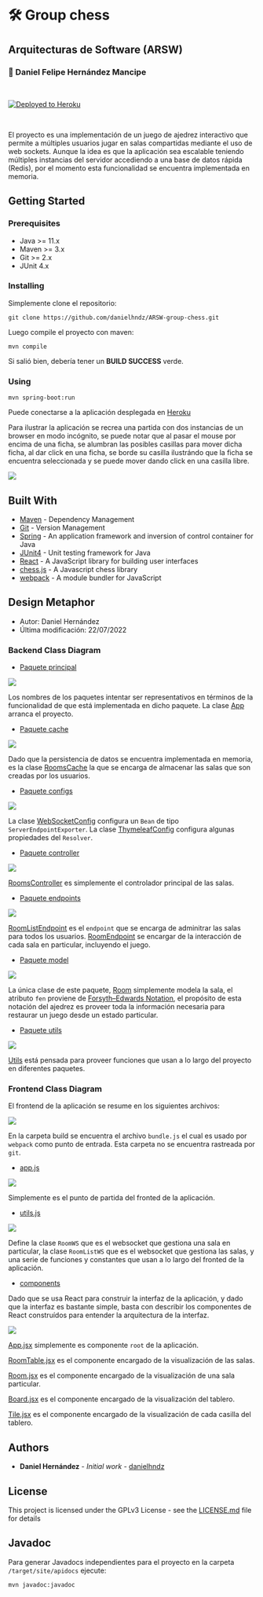 # :hammer_and_wrench: Group chess

## Arquitecturas de Software (ARSW)

### :pushpin: Daniel Felipe Hernández Mancipe

<br/>

[![Deployed to Heroku](https://www.herokucdn.com/deploy/button.png)](https://secure-brook-34164.herokuapp.com/)

<br/>

El proyecto es una implementación de un juego de ajedrez interactivo que permite a múltiples usuarios jugar en salas compartidas mediante el uso de web sockets. Aunque la idea es que la aplicación sea escalable teniendo múltiples instancias del servidor accediendo a una base de datos rápida (Redis), por el momento esta funcionalidad se encuentra implementada en memoria.

## Getting Started

### Prerequisites

- Java >= 11.x
- Maven >= 3.x
- Git >= 2.x
- JUnit 4.x

### Installing

Simplemente clone el repositorio:

```
git clone https://github.com/danielhndz/ARSW-group-chess.git
```

Luego compile el proyecto con maven:

```
mvn compile
```

Si salió bien, debería tener un **BUILD SUCCESS** verde.

### Using

```
mvn spring-boot:run
```

Puede conectarse a la aplicación desplegada en [Heroku](https://secure-brook-34164.herokuapp.com/)

Para ilustrar la aplicación se recrea una partida con dos instancias de un browser en modo incógnito, se puede notar que al pasar el mouse por encima de una ficha, se alumbran las posibles casillas para mover dicha ficha, al dar click en una ficha, se borde su casilla ilustrándo que la ficha se encuentra seleccionada y se puede mover dando click en una casilla libre.

![](../media/demo.gif?raw=true)

## Built With

- [Maven](https://maven.apache.org/) - Dependency Management
- [Git](https://git-scm.com/) - Version Management
- [Spring](https://spring.io/) - An application framework and inversion of control container for Java
- [JUnit4](https://junit.org/junit4/) - Unit testing framework for Java
- [React](https://reactjs.org/) - A JavaScript library for building user interfaces
- [chess.js](https://github.com/jhlywa/chess.js) - A Javascript chess library
- [webpack](https://webpack.js.org/) - A module bundler for JavaScript

## Design Metaphor

- Autor: Daniel Hernández
- Última modificación: 22/07/2022

### Backend Class Diagram

- [Paquete principal](/src/main/java/edu/escuelaing/arsw/finalproj/groupchess/)

![](../media/pkg_groupchess.png?raw=true)

Los nombres de los paquetes intentar ser representativos en términos de la funcionalidad de que está implementada en dicho paquete. La clase [App](/src/main/java/edu/escuelaing/arsw/finalproj/groupchess/App.java) arranca el proyecto.

- [Paquete cache](/src/main/java/edu/escuelaing/arsw/finalproj/groupchess/cache/)

![](../media/pkg_cache.png?raw=true)

Dado que la persistencia de datos se encuentra implementada en memoria, es la clase [RoomsCache](/src/main/java/edu/escuelaing/arsw/finalproj/groupchess/cache/RoomsCache.java) la que se encarga de almacenar las salas que son creadas por los usuarios.

- [Paquete configs](/src/main/java/edu/escuelaing/arsw/finalproj/groupchess/configs/)

![](../media/pkg_configs.png?raw=true)

La clase [WebSocketConfig](/src/main/java/edu/escuelaing/arsw/finalproj/groupchess/configs/WebSocketConfig.java) configura un `Bean` de tipo `ServerEndpointExporter`. La clase [ThymeleafConfig](/src/main/java/edu/escuelaing/arsw/finalproj/groupchess/configs/ThymeleafConfig.java) configura algunas propiedades del `Resolver`.

- [Paquete controller](/src/main/java/edu/escuelaing/arsw/finalproj/groupchess/controller/)

![](../media/pkg_controller.png?raw=true)

[RoomsController](/src/main/java/edu/escuelaing/arsw/finalproj/groupchess/controller/RoomsController.java) es simplemente el controlador principal de las salas.

- [Paquete endpoints](/src/main/java/edu/escuelaing/arsw/finalproj/groupchess/endpoints/)

![](../media/pkg_endpoints.png?raw=true)

[RoomListEndpoint](/src/main/java/edu/escuelaing/arsw/finalproj/groupchess/endpoints/RoomListEndpoint.java) es el `endpoint` que se encarga de adminitrar las salas para todos los usuarios. [RoomEndpoint](/src/main/java/edu/escuelaing/arsw/finalproj/groupchess/endpoints/RoomEndPoint.java) se encargar de la interacción de cada sala en particular, incluyendo el juego.

- [Paquete model](/src/main/java/edu/escuelaing/arsw/finalproj/groupchess/model/)

![](../media/pkg_model.png?raw=true)

La única clase de este paquete, [Room](/src/main/java/edu/escuelaing/arsw/finalproj/groupchess/model/Room.java) simplemente modela la sala, el atributo `fen` proviene de [Forsyth–Edwards Notation](https://en.wikipedia.org/wiki/Forsyth%E2%80%93Edwards_Notation), el propósito de esta notación del ajedrez es proveer toda la información necesaria para restaurar un juego desde un estado particular.

- [Paquete utils](/src/main/java/edu/escuelaing/arsw/finalproj/groupchess/utils/)

![](../media/pkg_utils.png?raw=true)

[Utils](/src/main/java/edu/escuelaing/arsw/finalproj/groupchess/utils/Utils.java) está pensada para proveer funciones que usan a lo largo del proyecto en diferentes paquetes.

### Frontend Class Diagram

El frontend de la aplicación se resume en los siguientes archivos:

![](../media/frontend.png?raw=true)

En la carpeta build se encuentra el archivo `bundle.js` el cual es usado por `webpack` como punto de entrada. Esta carpeta no se encuentra rastreada por `git`.

- [app.js](/src/main/resources/static/js/app.js)

![](../media/frontend_app.png?raw=true)

Simplemente es el punto de partida del fronted de la aplicación.

- [utils.js](/src/main/resources/static/js/utils.js)

![](../media/frontend_utils.png?raw=true)

Define la clase `RoomWS` que es el websocket que gestiona una sala en particular, la clase `RoomListWS` que es el websocket que gestiona las salas, y una serie de funciones y constantes que usan a lo largo del fronted de la aplicación.

- [components](/src/main/resources/static/js/components/)

Dado que se usa React para construir la interfaz de la aplicación, y dado que la interfaz es bastante simple, basta con describir los componentes de React construídos para entender la arquitectura de la interfaz.

![](../media/pkg_components.png?raw=true)

[App.jsx](/src/main/resources/static/js/components/App.jsx) simplemente es componente `root` de la aplicación.

[RoomTable.jsx](/src/main/resources/static/js/components/RoomTable.jsx) es el componente encargado de la visualización de las salas.

[Room.jsx](/src/main/resources/static/js/components/Room.jsx) es el componente encargado de la visualización de una sala particular.

[Board.jsx](/src/main/resources/static/js/components/Board.jsx) es el componente encargado de la visualización del tablero.

[Tile.jsx](/src/main/resources/static/js/components/Board.jsx) es el componente encargado de la visualización de cada casilla del tablero.

## Authors

- **Daniel Hernández** - _Initial work_ - [danielhndz](https://github.com/danielhndz)

## License

This project is licensed under the GPLv3 License - see the [LICENSE.md](LICENSE.md) file for details

## Javadoc

Para generar Javadocs independientes para el proyecto en la carpeta `/target/site/apidocs` ejecute:

```
mvn javadoc:javadoc
```

